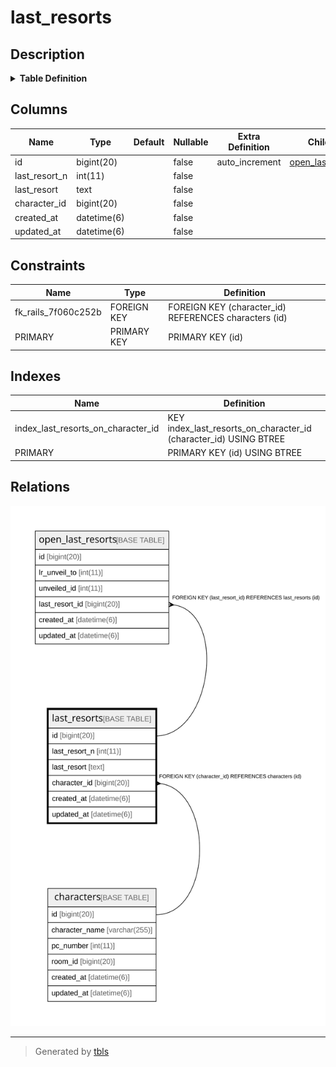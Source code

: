 # last_resorts

## Description

<details>
<summary><strong>Table Definition</strong></summary>

```sql
CREATE TABLE `last_resorts` (
  `id` bigint(20) NOT NULL AUTO_INCREMENT,
  `last_resort_n` int(11) NOT NULL,
  `last_resort` text NOT NULL,
  `character_id` bigint(20) NOT NULL,
  `created_at` datetime(6) NOT NULL,
  `updated_at` datetime(6) NOT NULL,
  PRIMARY KEY (`id`),
  KEY `index_last_resorts_on_character_id` (`character_id`),
  CONSTRAINT `fk_rails_7f060c252b` FOREIGN KEY (`character_id`) REFERENCES `characters` (`id`)
) ENGINE=InnoDB AUTO_INCREMENT=[Redacted by tbls] DEFAULT CHARSET=utf8
```

</details>

## Columns

| Name | Type | Default | Nullable | Extra Definition | Children | Parents | Comment |
| ---- | ---- | ------- | -------- | --------------- | -------- | ------- | ------- |
| id | bigint(20) |  | false | auto_increment | [open_last_resorts](open_last_resorts.md) |  |  |
| last_resort_n | int(11) |  | false |  |  |  |  |
| last_resort | text |  | false |  |  |  |  |
| character_id | bigint(20) |  | false |  |  | [characters](characters.md) |  |
| created_at | datetime(6) |  | false |  |  |  |  |
| updated_at | datetime(6) |  | false |  |  |  |  |

## Constraints

| Name | Type | Definition |
| ---- | ---- | ---------- |
| fk_rails_7f060c252b | FOREIGN KEY | FOREIGN KEY (character_id) REFERENCES characters (id) |
| PRIMARY | PRIMARY KEY | PRIMARY KEY (id) |

## Indexes

| Name | Definition |
| ---- | ---------- |
| index_last_resorts_on_character_id | KEY index_last_resorts_on_character_id (character_id) USING BTREE |
| PRIMARY | PRIMARY KEY (id) USING BTREE |

## Relations

![er](last_resorts.svg)

---

> Generated by [tbls](https://github.com/k1LoW/tbls)
